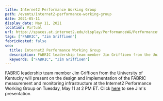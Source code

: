 ```yaml
---
title: Internet2 Performance Working Group
path: /events/internet2-performance-working-group
date: 2021-05-11
display_date: May 11, 2021
location: Virtual
url: https://spaces.at.internet2.edu/display/PerformanceWG/Performance+Working+Group+Home
tags: ["FABRIC", "Jim Griffioen"]
fabricHosted: false
seo:
  title: Internet2 Performance Working Group
  description: FABRIC leadership team member Jim Griffioen from the University of Kentucky will present on the design and implementation of the FABRIC measurement and monitoring infrastructure at the Internet2 Performance Working Group on Tuesday, May 11 at 2 PM ET.
  keywords: ["FABRIC", "Jim Griffioen"]
---
```


FABRIC leadership team member Jim Griffioen from the University of Kentucky will present on the design and implementation of the FABRIC measurement and monitoring infrastructure at the Internet2 Performance Working Group on Tuesday, May 11 at 2 PM ET. Click <a href="https://drive.google.com/drive/u/2/folders/1NblBKxNO80_7xYLw6u0729VM-gYKFcpj" target="_blank" rel="noopener noreferrer">here</a> to see Jim's presentation.
